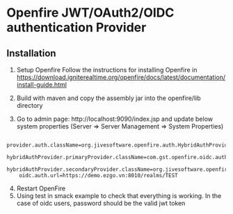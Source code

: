 Openfire JWT/OAuth2/OIDC authentication Provider
========================================================





Installation
------

1. Setup Openfire Follow the instructions for installing Openfire
   in https://download.igniterealtime.org/openfire/docs/latest/documentation/install-guide.html

2. Build with maven and copy the assembly jar into the openfire/lib directory

3. Go to admin page: http://localhost:9090/index.jsp and update below system properties
   (Server => Server Management => System Properties)

```
    provider.auth.className=org.jivesoftware.openfire.auth.HybridAuthProvider
    hybridAuthProvider.primaryProvider.className=com.gst.openfire.oidc.auth.OidcAuthProvider
    hybridAuthProvider.secondaryProvider.className=org.jivesoftware.openfire.auth.DefaultAuthProvider
    oidc.auth.url=https://demo.ezgo.vn:8010/realms/TEST
```

4. Restart OpenFire
5. Using test in smack example to check that everything is working. In the case of oidc users, password should be the
   valid jwt token

